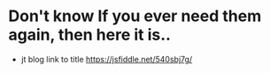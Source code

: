 # Don't know If you ever need them again, then here it is..

- jt blog link to title
https://jsfiddle.net/540sbj7g/